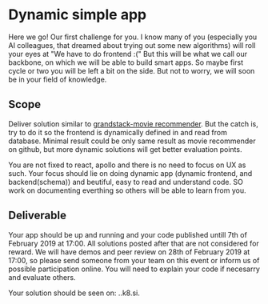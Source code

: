 # Dynamic simple app

Here we go! Our first challenge for you.
I know many of you (especially you AI colleagues, that dreamed about trying out some new algorithms) will roll your eyes at "We have to do frontend :("
But this will be what we call our backbone, on which we will be able to build smart apps. So maybe first cycle or two you will be left a bit on the side. But not to worry, we will soon be in your field of knowledge.

## Scope

Deliver solution similar to [grandstack-movie recommender](https://github.com/grand-stack/grand-stack-movies-workshop). But the catch is, try to do it so the frontend is dynamically defined in and read from database. 
Minimal result could be only same result as movie recommender on github, but more dynamic solutions will get better evaluation points.

You are not fixed to react, apollo and there is no need to focus on UX as such. Your focus should lie on doing dynamic app (dynamic frontend, and backend(schema)) and beutiful, easy to read and understand code. SO work on documenting everthing so others will be able to learn from you.

## Deliverable

Your app should be up and running and your code published untill 7th of February 2019 at 17:00. All solutions posted after that are not considered for reward. We will have demos and peer review on 28th of February 2019 at 17:00, so please send someone from your team on this event or inform us of possible participation online. You will need to explain your code if necesarry and evaluate others.

Your solution should be seen on: <teamName>.<solution1>.k8.si.